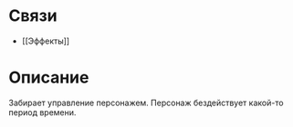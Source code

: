 # Связи
- [[Эффекты]]
# Описание
Забирает управление персонажем. Персонаж бездействует какой-то период времени.